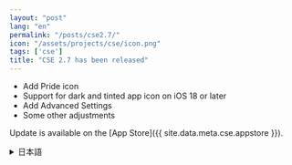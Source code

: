 ```yaml
---
layout: "post"
lang: "en"
permalink: "/posts/cse2.7/"
icon: "/assets/projects/cse/icon.png"
tags: ['cse']
title: "CSE 2.7 has been released"
---
```


- Add Pride icon
- Support for dark and tinted app icon on iOS 18 or later
- Add Advanced Settings
- Some other adjustments

Update is available on the [App Store]({{ site.data.meta.cse.appstore }}).

<details lang="ja">
  <summary>日本語</summary>

- プライドアイコンを追加しました
- iOS 18以降でアイコンの外観の変更に対応しました
- 高度な設定を追加しました
- その他いくつかの調整を行いました

アップデートは[App Store]({{ site.data.meta.cse.appstore }})で利用可能です。

</details>
